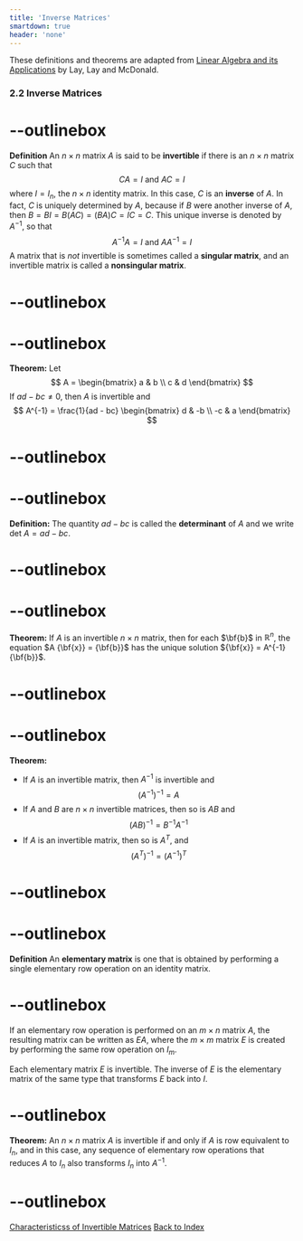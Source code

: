 ```yaml
---
title: 'Inverse Matrices'
smartdown: true
header: 'none'
---
```


These definitions and theorems are adapted from [Linear Algebra and its Applications](https://www.cartagena99.com/recursos/alumnos/temarios/210609113348-Linear%20Algebra%20and%20its%20applications.pdf) by Lay, Lay and McDonald.

### 2.2 Inverse Matrices

# --outlinebox
**Definition**  An $n \times n$ matrix $A$ is said to be **invertible** if there is an $n \times n$ matrix $C$ such that 
$$CA = I \text{  and  } AC = I$$
where $I = I_n$, the $n \times n$ identity matrix.  In this case, $C$ is an **inverse** of $A$.  In fact, $C$ is uniquely determined by $A$, because if $B$ were another inverse of $A$, then $B = BI = B(AC) = (BA)C = IC = C$. This unique inverse is denoted by $A^{-1}$, so that 
$$A^{-1}A = I \text{  and  } AA^{-1} = I$$
A matrix that is *not* invertible is sometimes called a **singular matrix**, and an invertible matrix is called a **nonsingular matrix**.
# --outlinebox

# --outlinebox
**Theorem:** Let 
$$ A = 
\begin{bmatrix}
a & b  \\
c & d 
\end{bmatrix}
$$
If $ad - bc \not = 0$, then $A$ is invertible and 
$$ A^{-1} = \frac{1}{ad - bc}
\begin{bmatrix}
d & -b  \\
-c & a 
\end{bmatrix}
$$
# --outlinebox


# --outlinebox
**Definition:** The quantity $ad - bc$ is called the **determinant** of $A$ and we write $\text{det } A = ad -bc$.
# --outlinebox

# --outlinebox
**Theorem:** If $A$ is an invertible $n \times n$ matrix, then for each $\bf{b}$ in $\mathbb{R}^n$, the equation $A {\bf{x}} = {\bf{b}}$ has the unique solution ${\bf{x}} = A^{-1}{\bf{b}}$.

# --outlinebox

# --outlinebox
**Theorem:** 
- If $A$ is an invertible matrix, then $A^{-1}$ is invertible and 
$$(A^{-1})^{-1} = A$$
- If $A$ and $B$ are $n \times n$ invertible matrices, then so is $AB$ and 
$$(AB)^{-1} = B^{-1}A^{-1}$$
- If $A$ is an invertible matrix, then so is $A^T$, and 
$$(A^T)^{-1} = (A^{-1})^T$$

# --outlinebox


# --outlinebox
**Definition** An **elementary matrix** is one that is obtained by performing a single elementary row operation on an identity matrix.
# --outlinebox

If an elementary row operation is performed on an $m \times n$ matrix $A$, the resulting matrix can be written as $EA$, where the $m \times m$ matrix $E$ is created by performing the same row operation on $I_m$.

Each elementary matrix $E$ is invertible.  The inverse of $E$ is the elementary matrix of the same type that transforms $E$ back into $I$.


# --outlinebox
**Theorem:** An $n \times n$ matrix $A$ is invertible if and only if $A$ is row equivalent to $I_n$, and in this case, any sequence of elementary row operations that reduces $A$ to $I_n$ also transforms $I_n$ into $A^{-1}$.
# --outlinebox


[Characteristicss of Invertible Matrices](/pages/LA10)
[Back to Index](/pages/andre)
